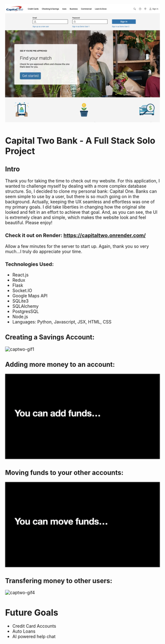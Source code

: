 ![captwo-png](images/captwo-screen.png)



<!--!!START SILENT -->
# Capital Two Bank - A Full Stack Solo Project
<!--!!END -->
<!--!!ADD -->
<!-- # `<name of application here>` -->
<!--!!END_ADD -->
## Intro

Thank you for taking the time to check out my website. For this application, I wanted to challenge myself by dealing with a more complex database structure. So, I decided to clone my personal bank: Capital One. Banks can seem simple to use by a user, but there is so much going on in the background. Actually, keeping the UX seamless and effortless was one of my primary goals. I did take liberties in changing how the original site looked and felt in an effort to achieve that goal. And, as you can see, the UI is extremely clean and simple, which makes the website look and feel beautiful. Please enjoy!

### Check it out on Render: https://capitaltwo.onrender.com/

Allow a few minutes for the server to start up. Again, thank you so very much...I truly do appreciate your time.

### Technologies Used:
- React.js
- Redux
- Flask
- Socket.IO
- Google Maps API
- SQLite3
- SQLAlchemy
- PostgresSQL
- Node.js
- Languages: Python, Javascript, JSX, HTML, CSS

## Creating a Savings Account:
![captwo-gif1](images/capcreate.gif)
##

## Adding more money to an account:
![captwo-gif2](images/capfunds.gif)
##

## Moving funds to your other accounts:
![captwo-gif3](images/capmove.gif)
##

## Transfering money to other users:
![captwo-gif4](images/captransfers.gif)
##

# Future Goals
- Credit Card Accounts
- Auto Loans
- AI powered help chat
